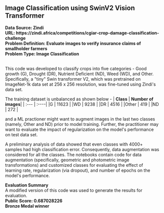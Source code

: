 <h2> Image Classification using SwinV2 Vision Transformer </h2>
<b> Data Source: Zindi </b></br>
<b> URL: https://zindi.africa/competitions/cgiar-crop-damage-classification-challenge </b></br>
<b> Problem Definition: Evaluate images to verify insurance claims of smallholder farmers </b></br>
<b> Problem Type: Image Classification </b> </br></br>

This code was developed to classify crops into five categories - Good growth (G), Drought (DR), Nutrient Deficient (ND), Weed (WD), and Other. Specifically, a "tiny" Swin transformer V2, which was pretrained on ImageNet-1k data set at 256 x 256 resolution, was fine-tuned using Zindi's data set.
<br>

The training dataset is unbalanced as shown below - 
| **Class**      | **Number of images**|
| :---       |    :----|
|G        | 11623 |
|WD       | 9238  |
|DR       | 4516  |
|Other    | 419   |
|ND       | 272   |

and a ML practioner might want to augment images in the last two classes (namely, Other and ND) prior to model training. Further, the practitioner may want to evaluate the impact of regularization on the model's performance on test data set. 

A preliminary analysis of data showed that even classes with 4000+ samples had high classification error. Consequently, data augmentation was considered for all the classes. The notebooks contain code for data augmentation (specifically, geometric and photometric image transformations) and customized classes for evaluating the effect of learning rate, regularization (via dropout), and number of epochs on the model's performance.

<b> Evaluation Summary </b></br>
A modified version of this code was used to generate the results for evaluation. </br>
<b> Public Score: 0.687028226 </b></br>
<b> Bronze Medal winner </b>
